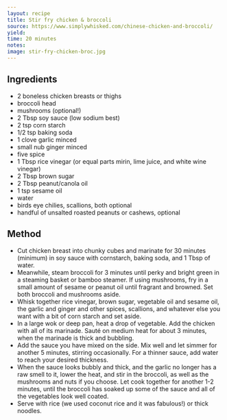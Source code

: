 ```yaml
---
layout: recipe
title: Stir fry chicken & broccoli
source: https://www.simplywhisked.com/chinese-chicken-and-broccoli/
yield:
time: 20 minutes
notes:
image: stir-fry-chicken-broc.jpg
---
```


## Ingredients
- 2 boneless chicken breasts or thighs
- broccoli head
- mushrooms (optional!)
- 2 Tbsp soy sauce (low sodium best)
- 2 tsp corn starch
- 1/2 tsp baking soda
- 1 clove garlic minced
- small nub ginger minced
- five spice
- 1 Tbsp rice vinegar (or equal parts mirin, lime juice, and white wine vinegar)
- 2 Tbsp brown sugar
- 2 Tbsp peanut/canola oil
- 1 tsp sesame oil
- water
- birds eye chilies, scallions, both optional
- handful of unsalted roasted peanuts or cashews, optional

## Method
- Cut chicken breast into chunky cubes and marinate for 30 minutes (minimum) in soy sauce with cornstarch, baking soda, and 1 Tbsp of water.
- Meanwhile, steam broccoli for 3 minutes until perky and bright green in a steaming basket or bamboo steamer. If using mushrooms, fry in a small amount of sesame or peanut oil until fragrant and browned. Set both broccoli and mushrooms aside.
- Whisk together rice vinegar, brown sugar, vegetable oil and sesame oil, the garlic and ginger and other spices, scallions, and whatever else you want with a bit of corn starch and set aside.
- In a large wok or deep pan, heat a drop of vegetable. Add the chicken with all of its marinade. Sauté on medium heat for about 3 minutes, when the marinade is thick and bubbling.
- Add the sauce you have mixed on the side. Mix well and let simmer for another 5 minutes, stirring occasionally. For a thinner sauce, add water to reach your desired thickness.
- When the sauce looks bubbly and thick, and the garlic no longer has a raw smell to it, lower the heat, and stir in the broccoli, as well as the mushrooms and nuts if you choose. Let cook together for another 1-2 minutes, until the broccoli has soaked up some of the sauce and all of the vegetables look well coated.
- Serve with rice (we used coconut rice and it was fabulous!) or thick noodles.
